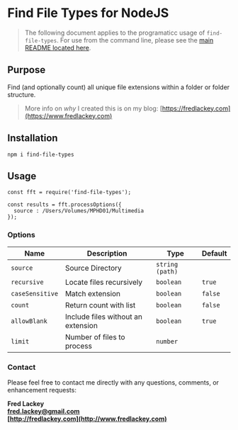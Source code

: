 # Find File Types for NodeJS

>  The following document applies to the programaticc usage of `find-file-types`.  For use from the command line, please see the [main README located here](README.md).

## Purpose  
Find (and optionally count) all unique file extensions within a folder or folder structure.

> More info on _why_ I created this is on my blog: [https://fredlackey.com](https://www.fredlackey.com)

## Installation

```
npm i find-file-types
```

## Usage

```
const fft = require('find-file-types');

const results = fft.processOptions({
  source : /Users/Volumes/MPHD01/Multimedia
});
```

### Options

| Name            | Description                        | Type            | Default |
|-----------------|------------------------------------|-----------------|---------|
| `source`        | Source Directory                   | `string (path)` |         |
| `recursive`     | Locate files recursively           | `boolean`       | `true`  |
| `caseSensitive` | Match extension                    | `boolean`       | `false` |
| `count`         | Return count with list             | `boolean`       | `false` |
| `allowBlank`    | Include files without an extension | `boolean`       | `true`  |
| `limit`         | Number of files to process         | `number`        |         |

### Contact  
Please feel free to contact me directly with any questions, comments, or enhancement requests:

**Fred Lackey**  
**[fred.lackey@gmail.com](mailto://fred.lackey@gmail.com)**  
**[http://fredlackey.com](http://www.fredlackey.com)**  

